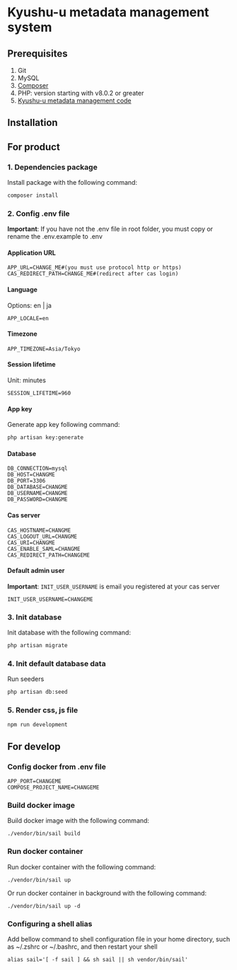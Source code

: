 # Kyushu-u metadata management system

## Prerequisites

1. Git
2. MySQL
3. [Composer](https://getcomposer.org/download/)
4. PHP: version starting with v8.0.2 or greater
5. [Kyushu-u metadata management code](https://github.com/mumesoft/kyushuu-meta-data-management.git)

## Installation

## For product
### 1. Dependencies package
Install package with the following command:

``` bash
composer install
```
### 2. Config .env file
**Important**: If you have not the .env file in root folder, you must copy or rename the .env.example to .env

#### Application URL
```dotenv
APP_URL=CHANGE_ME#(you must use protocol http or https)
CAS_REDIRECT_PATH=CHANGE_ME#(redirect after cas login)
```

#### Language
Options: en | ja
```dotenv
APP_LOCALE=en
```

#### Timezone
```dotenv
APP_TIMEZONE=Asia/Tokyo
```

#### Session lifetime
Unit: minutes
```dotenv
SESSION_LIFETIME=960
```
#### App key
Generate app key following command:
```bash
php artisan key:generate
```

#### Database
```dotenv
DB_CONNECTION=mysql
DB_HOST=CHANGME
DB_PORT=3306
DB_DATABASE=CHANGME
DB_USERNAME=CHANGME
DB_PASSWORD=CHANGME
```
#### Cas server
```dotenv
CAS_HOSTNAME=CHANGME
CAS_LOGOUT_URL=CHANGME
CAS_URI=CHANGME
CAS_ENABLE_SAML=CHANGME
CAS_REDIRECT_PATH=CHANGEME
```
#### Default admin user
**Important**: ```INIT_USER_USERNAME``` is email you registered at your cas server
```dotenv
INIT_USER_USERNAME=CHANGEME
```

### 3. Init database
Init database with the following command:
```bash
php artisan migrate
```

### 4. Init default database data
Run seeders
```bash
php artisan db:seed 
```

### 5. Render css, js file
```
npm run development
```
## For develop
### Config docker from .env file
```dotenv
APP_PORT=CHANGEME
COMPOSE_PROJECT_NAME=CHANGEME
```
### Build docker image
Build docker image with the following command:
```shell
./vendor/bin/sail build
```

### Run docker container
Run docker container with the following command:
```shell
./vendor/bin/sail up
```
Or run docker container in background with the following command:
```shell
./vendor/bin/sail up -d
```

### Configuring a shell alias
Add bellow command to shell configuration file in your home directory, such as ~/.zshrc or ~/.bashrc, and then restart your shell

`alias sail='[ -f sail ] && sh sail || sh vendor/bin/sail'`

